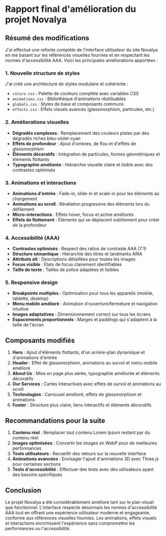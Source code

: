 # Rapport final d'amélioration du projet Novalya

## Résumé des modifications

J'ai effectué une refonte complète de l'interface utilisateur du site Novalya en me basant sur les références visuelles fournies et en respectant les normes d'accessibilité AAA. Voici les principales améliorations apportées :

### 1. Nouvelle structure de styles

J'ai créé une architecture de styles modulaire et cohérente :
- `colors.css` : Palette de couleurs complète avec variables CSS
- `animations.css` : Bibliothèque d'animations réutilisables
- `globals.css` : Styles de base et composants communs
- `effects.css` : Effets visuels avancés (glassmorphism, particules, etc.)

### 2. Améliorations visuelles

- **Dégradés complexes** : Remplacement des couleurs plates par des dégradés riches bleu-violet-cyan
- **Effets de profondeur** : Ajout d'ombres, de flou et d'effets de glassmorphism
- **Éléments décoratifs** : Intégration de particules, formes géométriques et éléments flottants
- **Typographie améliorée** : Hiérarchie visuelle claire et lisible avec des contrastes optimisés

### 3. Animations et interactions

- **Animations d'entrée** : Fade-in, slide-in et scale-in pour les éléments au chargement
- **Animations au scroll** : Révélation progressive des éléments lors du défilement
- **Micro-interactions** : Effets hover, focus et active améliorés
- **Effets de flottement** : Éléments qui se déplacent subtilement pour créer de la profondeur

### 4. Accessibilité (AAA)

- **Contrastes optimisés** : Respect des ratios de contraste AAA (7:1)
- **Structure sémantique** : Hiérarchie des titres et landmarks ARIA
- **Attributs alt** : Descriptions détaillées pour toutes les images
- **Focus visible** : États de focus clairement identifiables
- **Taille de texte** : Tailles de police adaptées et lisibles

### 5. Responsive design

- **Breakpoints multiples** : Optimisation pour tous les appareils (mobile, tablette, desktop)
- **Menu mobile amélioré** : Animation d'ouverture/fermeture et navigation intuitive
- **Images adaptatives** : Dimensionnement correct sur tous les écrans
- **Espacements proportionnels** : Marges et paddings qui s'adaptent à la taille de l'écran

## Composants modifiés

1. **Hero** : Ajout d'éléments flottants, d'un arrière-plan dynamique et d'animations d'entrée
2. **Header** : Effet de glassmorphism, animations au survol et menu mobile amélioré
3. **About Us** : Mise en page plus aérée, typographie améliorée et éléments décoratifs
4. **Our Services** : Cartes interactives avec effets de survol et animations au scroll
5. **Technologies** : Carrousel amélioré, effets de glassmorphism et animations
6. **Footer** : Structure plus claire, liens interactifs et éléments décoratifs

## Recommandations pour la suite

1. **Contenu réel** : Remplacer tout contenu Lorem Ipsum restant par du contenu réel
2. **Images optimisées** : Convertir les images en WebP pour de meilleures performances
3. **Tests utilisateurs** : Recueillir des retours sur la nouvelle interface
4. **Animations avancées** : Envisager l'ajout d'animations 3D avec Three.js pour certaines sections
5. **Tests d'accessibilité** : Effectuer des tests avec des utilisateurs ayant des besoins spécifiques

## Conclusion

Le projet Novalya a été considérablement amélioré tant sur le plan visuel que fonctionnel. L'interface respecte désormais les normes d'accessibilité AAA tout en offrant une expérience utilisateur moderne et engageante, conforme aux références visuelles fournies. Les animations, effets visuels et interactions enrichissent l'expérience sans compromettre les performances ou l'accessibilité.

